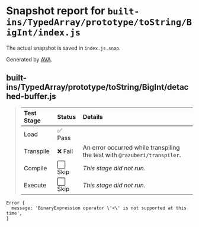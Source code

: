 # Snapshot report for `built-ins/TypedArray/prototype/toString/BigInt/index.js`

The actual snapshot is saved in `index.js.snap`.

Generated by [AVA](https://avajs.dev).

## built-ins/TypedArray/prototype/toString/BigInt/detached-buffer.js

> | Test Stage | Status | Details |
> | :-- | :-- | :-- |
> | Load | ✅ Pass |  |
> | Transpile | ❌ Fail | An error occurred while transpiling the test with `@razuberi/transpiler`. |
> | Compile | ⬜ Skip | *This stage did not run.* |
> | Execute | ⬜ Skip | *This stage did not run.* |

    Error {
      message: 'BinaryExpression operator \'<\' is not supported at this time',
    }
